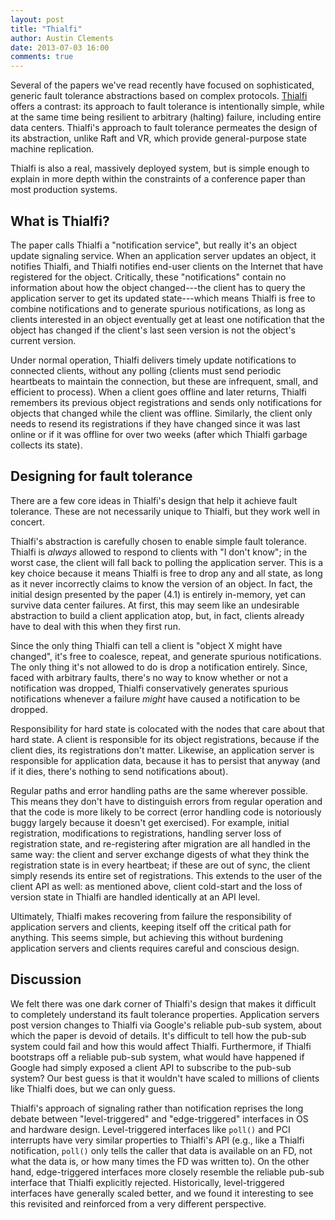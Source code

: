 ```yaml
---
layout: post
title: "Thialfi"
author: Austin Clements
date: 2013-07-03 16:00
comments: true
---
```


Several of the papers we've read recently have focused on sophisticated,
generic fault tolerance abstractions based on complex protocols.
[Thialfi](http://www.cs.columbia.edu/~lierranli/coms6998-11Fall2012/papers/thia_sosp2011.pdf)
offers a contrast: its approach to fault tolerance is intentionally
simple, while at the same time being resilient to arbitrary (halting)
failure, including entire data centers.  Thialfi's approach to fault
tolerance permeates the design of its abstraction, unlike Raft and VR,
which provide general-purpose state machine replication.

Thialfi is also a real, massively deployed system, but is simple enough
to explain in more depth within the constraints of a conference paper
than most production systems.

## What is Thialfi?

The paper calls Thialfi a "notification service", but really it's an
object update signaling service.  When an application server updates an
object, it notifies Thialfi, and Thialfi notifies end-user clients on
the Internet that have registered for the object.  Critically, these
"notifications" contain no information about how the object
changed---the client has to query the application server to get its
updated state---which means Thialfi is free to combine notifications and
to generate spurious notifications, as long as clients interested in an
object eventually get at least one notification that the object has
changed if the client's last seen version is not the object's current
version.

Under normal operation, Thialfi delivers timely update notifications to
connected clients, without any polling (clients must send periodic
heartbeats to maintain the connection, but these are infrequent, small,
and efficient to process).  When a client goes offline and later
returns, Thialfi remembers its previous object registrations and sends
only notifications for objects that changed while the client was
offline.  Similarly, the client only needs to resend its registrations
if they have changed since it was last online or if it was offline for
over two weeks (after which Thialfi garbage collects its state).

## Designing for fault tolerance

There are a few core ideas in Thialfi's design that help it achieve
fault tolerance.  These are not necessarily unique to Thialfi, but they
work well in concert.

Thialfi's abstraction is carefully chosen to enable simple fault
tolerance.  Thialfi is *always* allowed to respond to clients with "I
don't know"; in the worst case, the client will fall back to polling the
application server.  This is a key choice because it means Thialfi is
free to drop any and all state, as long as it never incorrectly claims
to know the version of an object.  In fact, the initial design presented
by the paper (4.1) is entirely in-memory, yet can survive data center
failures.  At first, this may seem like an undesirable abstraction to
build a client application atop, but, in fact, clients already have to
deal with this when they first run.

Since the only thing Thialfi can tell a client is "object X might have
changed", it's free to coalesce, repeat, and generate spurious
notifications.  The only thing it's not allowed to do is drop a
notification entirely.  Since, faced with arbitrary faults, there's no
way to know whether or not a notification was dropped, Thialfi
conservatively generates spurious notifications whenever a failure
*might* have caused a notification to be dropped.

Responsibility for hard state is colocated with the nodes that care
about that hard state.  A client is responsible for its object
registrations, because if the client dies, its registrations don't
matter.  Likewise, an application server is responsible for application
data, because it has to persist that anyway (and if it dies, there's
nothing to send notifications about).

Regular paths and error handling paths are the same wherever possible.
This means they don't have to distinguish errors from regular operation
and that the code is more likely to be correct (error handling code is
notoriously buggy largely because it doesn't get exercised).  For
example, initial registration, modifications to registrations, handling
server loss of registration state, and re-registering after migration
are all handled in the same way: the client and server exchange digests
of what they think the registration state is in every heartbeat; if
these are out of sync, the client simply resends its entire set of
registrations.  This extends to the user of the client API as well: as
mentioned above, client cold-start and the loss of version state in
Thialfi are handled identically at an API level.

Ultimately, Thialfi makes recovering from failure the responsibility of
application servers and clients, keeping itself off the critical path
for anything.  This seems simple, but achieving this without burdening
application servers and clients requires careful and conscious design.

## Discussion

We felt there was one dark corner of Thialfi's design that makes it
difficult to completely understand its fault tolerance properties.
Application servers post version changes to Thialfi via Google's
reliable pub-sub system, about which the paper is devoid of details.
It's difficult to tell how the pub-sub system could fail and how this
would affect Thialfi.  Furthermore, if Thialfi bootstraps off a reliable
pub-sub system, what would have happened if Google had simply exposed a
client API to subscribe to the pub-sub system?  Our best guess is that
it wouldn't have scaled to millions of clients like Thialfi does, but we
can only guess.

Thialfi's approach of signaling rather than notification reprises the
long debate between "level-triggered" and "edge-triggered" interfaces in
OS and hardware design.  Level-triggered interfaces like `poll()` and
PCI interrupts have very similar properties to Thialfi's API (e.g., like
a Thialfi notification, `poll()` only tells the caller that data is
available on an FD, not what the data is, or how many times the FD was
written to).  On the other hand, edge-triggered interfaces more closely
resemble the reliable pub-sub interface that Thialfi explicitly
rejected.  Historically, level-triggered interfaces have generally
scaled better, and we found it interesting to see this revisited and
reinforced from a very different perspective.
